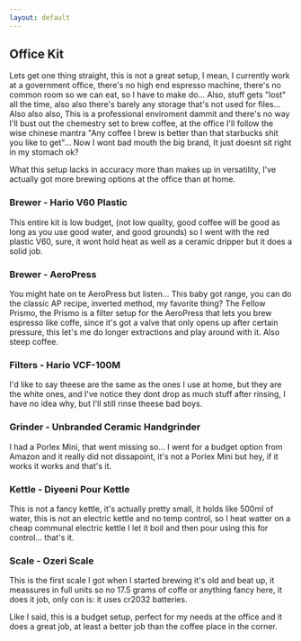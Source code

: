 ```yaml
---
layout: default
---
```

## Office Kit

Lets get one thing straight, this is not a great setup, I mean, I currently work at a government office, there's no high end espresso machine, there's no common room so we can eat, so I have to make do... Also, stuff gets "lost" all the time, also also there's barely any storage that's not used for files... Also also also, This is a professional enviroment dammit and there's no way I'll bust out the chemestry set to brew coffee, at the office I'll follow the wise chinese mantra "Any coffee I brew is better than that starbucks shit you like to get"... Now I wont bad mouth the big brand, It just doesnt sit right in my stomach ok?

What this setup lacks in accuracy more than makes up in versatility, I've actually got more brewing options at the office than at home.


### Brewer - Hario V60 Plastic

This entire kit is low budget, (not low quality, good coffee will be good as long as you use good water, and good grounds) so I went with the red plastic V60, sure, it wont hold heat as well as a ceramic dripper but it does a solid job.

### Brewer - AeroPress

You might hate on te AeroPress but listen... This baby got range, you can do the classic AP recipe, inverted method, my favorite thing? The Fellow Prismo, the Prismo is a filter setup for the AeroPress that lets you brew espresso like coffe, since it's got a valve that only opens up after certain pressure, this let's me do longer extractions and play around with it. Also steep coffee.


### Filters -  Hario VCF-100M

I'd like to say theese are the same as the ones I use at home, but they are the white ones, and I've notice they dont drop as much stuff after rinsing, I have no idea why, but I'll still rinse theese bad boys.

### Grinder - Unbranded Ceramic Handgrinder

I had a Porlex Mini, that went missing so... I went for a budget option from Amazon and it really did not dissapoint, it's not a Porlex Mini but hey, if it works it works and that's it.

### Kettle - Diyeeni Pour Kettle

This is not a fancy kettle, it's actually pretty small, it holds like 500ml of water, this is not an electric kettle and no temp control, so I heat watter on a cheap communal electric kettle I let it boil and then pour using this for control... that's it.

### Scale - Ozeri Scale

This is the first scale I got when I started brewing it's old and beat up, it meassures in full units so no 17.5 grams of coffe or anything fancy here, it does it job, only con is: it uses cr2032 batteries.


Like I said, this is a budget setup, perfect for my needs at the office and it does a great job, at least a better job than the coffee place in the corner.